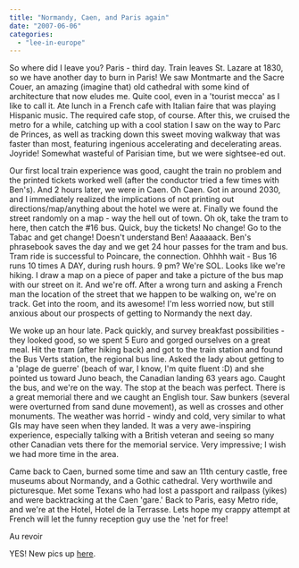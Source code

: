 ```yaml
---
title: "Normandy, Caen, and Paris again"
date: "2007-06-06"
categories: 
  - "lee-in-europe"
---
```


So where did I leave you? Paris - third day. Train leaves St. Lazare at 1830, so we have another day to burn in Paris! We saw Montmarte and the Sacre Couer, an amazing (imagine that) old cathedral with some kind of architecture that now eludes me. Quite cool, even in a 'tourist mecca' as I like to call it. Ate lunch in a French cafe with Italian faire that was playing Hispanic music. The required cafe stop, of course. After this, we cruised the metro for a while, catching up with a cool station I saw on the way to Parc de Princes, as well as tracking down this sweet moving walkway that was faster than most, featuring ingenious accelerating and decelerating areas. Joyride! Somewhat wasteful of Parisian time, but we were sightsee-ed out.

Our first local train experience was good, caught the train no problem and the printed tickets worked well (after the conductor tried a few times with Ben's). And 2 hours later, we were in Caen. Oh Caen. Got in around 2030, and I immediately realized the implications of not printing out directions/map/anything about the hotel we were at. Finally we found the street randomly on a map - way the hell out of town. Oh ok, take the tram to here, then catch the #16 bus. Quick, buy the tickets! No change! Go to the Tabac and get change! Doesn't understand Ben! Aaaaaack. Ben's phrasebook saves the day and we get 24 hour passes for the tram and bus. Tram ride is successful to Poincare, the connection. Ohhhh wait - Bus 16 runs 10 times A DAY, during rush hours. 9 pm? We're SOL. Looks like we're hiking. I draw a map on a piece of paper and take a picture of the bus map with our street on it. And we're off. After a wrong turn and asking a French man the location of the street that we happen to be walking on, we're on track. Get into the room, and its awesome! I'm less worried now, but still anxious about our prospects of getting to Normandy the next day.

We woke up an hour late. Pack quickly, and survey breakfast possibilities - they looked good, so we spent 5 Euro and gorged ourselves on a great meal. Hit the tram (after hiking back) and got to the train station and found the Bus Verts station, the regional bus line. Asked the lady about getting to a 'plage de guerre' (beach of war, I know, I'm quite fluent :D) and she pointed us toward Juno beach, the Canadian landing 63 years ago. Caught the bus, and we're on the way. The stop at the beach was perfect. There is a great memorial there and we caught an English tour. Saw bunkers (several were overturned from sand dune movement), as well as crosses and other monuments. The weather was horrid - windy and cold, very similar to what GIs may have seen when they landed. It was a very awe-inspiring experience, especially talking with a British veteran and seeing so many other Canadian vets there for the memorial service. Very impressive; I wish we had more time in the area.

Came back to Caen, burned some time and saw an 11th century castle, free museums about Normandy, and a Gothic cathedral. Very worthwile and picturesque. Met some Texans who had lost a passport and railpass (yikes) and were backtracking at the Caen 'gare.' Back to Paris, easy Metro ride, and we're at the Hotel, Hotel de la Terrasse. Lets hope my crappy attempt at French will let the funny reception guy use the 'net for free!

Au revoir

YES! New pics up [here](http://picasaweb.google.com/leenathan/Europe?pli=1 "Pics").
